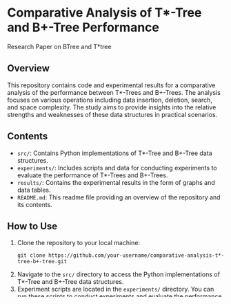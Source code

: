 # Comparative Analysis of T*-Tree and B+-Tree Performance
Research Paper on BTree and T*tree 

## Overview
This repository contains code and experimental results for a comparative analysis of the performance between T*-Trees and B+-Trees. The analysis focuses on various operations including data insertion, deletion, search, and space complexity. The study aims to provide insights into the relative strengths and weaknesses of these data structures in practical scenarios.

## Contents
- `src/`: Contains Python implementations of T*-Tree and B+-Tree data structures.
- `experiments/`: Includes scripts and data for conducting experiments to evaluate the performance of T*-Trees and B+-Trees.
- `results/`: Contains the experimental results in the form of graphs and data tables.
- `README.md`: This readme file providing an overview of the repository and its contents.

## How to Use
1. Clone the repository to your local machine:
   ```
   git clone https://github.com/your-username/comparative-analysis-t*-tree-b+-tree.git
   ```
2. Navigate to the `src/` directory to access the Python implementations of T*-Tree and B+-Tree data structures.
3. Experiment scripts are located in the `experiments/` directory. You can run these scripts to conduct experiments and evaluate the performance of T*-Trees and B+-Trees.
4. Experimental results, including graphs and data tables, are stored in the `results/` directory for analysis.

## Results
The experimental results provide insights into the performance comparison between T*-Trees and B+-Trees across various operations. The results include comparisons of insertion time, deletion time, search time, range query performance, and space complexity.

## Conclusion
The comparative analysis aims to assist developers and researchers in understanding the trade-offs between T*-Trees and B+-Trees and selecting the most suitable data structure for their specific use cases.

For any inquiries or feedback, please contact [your-email@example.com](mailto:your-email@example.com).

---
Feel free to customize the content and structure of the README file according to your specific needs and preferences.
